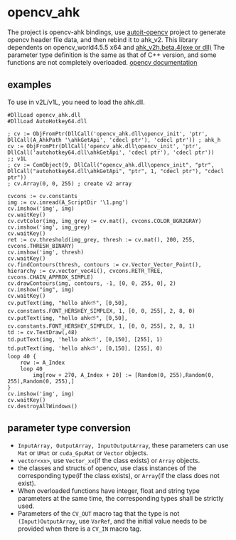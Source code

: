 # opencv_ahk

The project is opencv-ahk bindings, use [autoit-opencv](https://github.com/smbape/node-autoit-opencv-com) project to generate opencv header file data, and then rebind it to ahk_v2.
This library dependents on opencv_world4.5.5 x64 and [ahk_v2h.beta.4(exe or dll)](https://github.com/thqby/AutoHotkey_H/releases/tag/v2.0-beta.4)
The parameter type definition is the same as that of C++ version, and some functions are not completely overloaded.
[opencv documentation](https://docs.opencv.org/4.x/)

## examples
To use in v2L/v1L, you need to load the ahk.dll.

```
#DllLoad opencv_ahk.dll
#DllLoad AutoHotkey64.dll

; cv := ObjFromPtr(DllCall('opencv_ahk.dll\opencv_init', 'ptr', DllCall(A_AhkPath '\ahkGetApi', 'cdecl ptr'), 'cdecl ptr'))	; ahk_h
cv := ObjFromPtr(DllCall('opencv_ahk.dll\opencv_init', 'ptr', DllCall('autohotkey64.dll\ahkGetApi', 'cdecl ptr'), 'cdecl ptr'))
;; v1L
; cv := ComObject(9, DllCall("opencv_ahk.dll\opencv_init", "ptr", DllCall("autohotkey64.dll\ahkGetApi", "ptr", 1, "cdecl ptr"), "cdecl ptr"))
; cv.Array(0, 0, 255) ; create v2 array

cvcons := cv.constants
img := cv.imread(A_ScriptDir '\1.png')
cv.imshow('img', img)
cv.waitKey()
cv.cvtColor(img, img_grey := cv.mat(), cvcons.COLOR_BGR2GRAY)
cv.imshow('img', img_grey)
cv.waitKey()
ret := cv.threshold(img_grey, thresh := cv.mat(), 200, 255, cvcons.THRESH_BINARY)
cv.imshow('img', thresh)
cv.waitKey()
cv.findContours(thresh, contours := cv.Vector_Vector_Point(), hierarchy := cv.vector_vec4i(), cvcons.RETR_TREE, cvcons.CHAIN_APPROX_SIMPLE)
cv.drawContours(img, contours, -1, [0, 0, 255, 0], 2)
cv.imshow("img", img)
cv.waitKey()
cv.putText(img, "hello ahk⛅", [0,50], cv.constants.FONT_HERSHEY_SIMPLEX, 1, [0, 0, 255], 2, 8, 0)
cv.putText(img, "hello ahk⛅", [0,50], cv.constants.FONT_HERSHEY_SIMPLEX, 1, [0, 0, 255], 2, 8, 1)
td := cv.TextDraw(,48)
td.putText(img, 'hello ahk⛅', [0,150], [255], 1)
td.putText(img, 'hello ahk⛅', [0,150], [255], 0)
loop 40 {
	row := A_Index
	loop 40
		img[row + 270, A_Index + 20] := [Random(0, 255),Random(0, 255),Random(0, 255),]
}
cv.imshow('img', img)
cv.waitKey()
cv.destroyAllWindows()
```

## parameter type conversion
- `InputArray, OutputArray, InputOutputArray`, these parameters can use `Mat` or `UMat` or `cuda_GpuMat` or `Vector` objects.
- `vector<xx>`, use `Vector_xx`(if the class exists) or `Array` objects.
- the classes and structs of opencv, use class instances of the corresponding type(if the class exists), or `Array`(if the class does not exist).
- When overloaded functions have integer, float and string type parameters at the same time, the corresponding types shall be strictly used.
- Parameters of the `CV_OUT` macro tag that the type is not `(Input)OutputArray`, use `VarRef`, and the initial value needs to be provided when there is a `CV_IN` macro tag.
